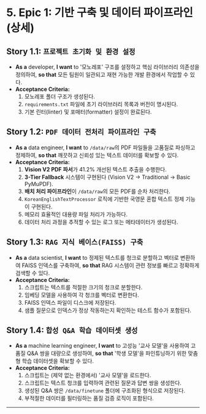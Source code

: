 # 5. Epic 1: 기반 구축 및 데이터 파이프라인 (상세)

## **Story 1.1: `프로젝트 초기화 및 환경 설정`**

- **As a** developer, **I want** to '모노레포' 구조를 설정하고 핵심 라이브러리 의존성을 정의하여, **so that** 모든 팀원이 일관되고 재현 가능한 개발 환경에서 작업할 수 있다.
- **Acceptance Criteria:**
    1. 모노레포 폴더 구조가 생성된다.
    2. `requirements.txt` 파일에 초기 라이브러리 목록과 버전이 명시된다.
    3. 기본 린터(linter) 및 포매터(formatter) 설정이 완료된다.

## **Story 1.2: `PDF 데이터 전처리 파이프라인 구축`**

- **As a** data engineer, **I want** to `/data/raw`의 PDF 파일들을 고품질로 파싱하고 정제하여, **so that** 깨끗하고 신뢰성 있는 텍스트 데이터를 확보할 수 있다.
- **Acceptance Criteria:**
    1. **Vision V2 PDF 파서**가 41.2% 개선된 텍스트 추출을 수행한다.
    2. **3-Tier Fallback** 시스템이 구현된다 (Vision V2 → Traditional → Basic PyMuPDF).
    3. **배치 처리 파이프라인**이 `/data/raw`의 모든 PDF를 순차 처리한다.
    4. `KoreanEnglishTextProcessor` 로직에 기반한 국영문 혼합 텍스트 정제 기능이 구현된다.
    5. 메모리 효율적인 대용량 파일 처리가 가능하다.
    6. 데이터 처리 과정을 추적할 수 있는 로그 또는 메타데이터가 생성된다.

## **Story 1.3: `RAG 지식 베이스(FAISS) 구축`**

- **As a** data scientist, **I want** to 정제된 텍스트를 청크로 분할하고 벡터로 변환하여 FAISS 인덱스를 구축하여, **so that** RAG 시스템이 관련 정보를 빠르고 정확하게 검색할 수 있다.
- **Acceptance Criteria:**
    1. 스크립트는 텍스트를 적절한 크기의 청크로 분할한다.
    2. 임베딩 모델을 사용하여 각 청크를 벡터로 변환한다.
    3. FAISS 인덱스 파일이 디스크에 저장된다.
    4. 샘플 질문으로 인덱스가 정상 작동하는지 확인하는 테스트 함수가 포함된다.

## **Story 1.4: `합성 Q&A 학습 데이터셋 생성`**

- **As a** machine learning engineer, **I want** to 고성능 '교사 모델'을 사용하여 고품질 Q&A 쌍을 대량으로 생성하여, **so that** '학생 모델'을 파인튜닝하기 위한 맞춤형 학습 데이터셋을 확보할 수 있다.
- **Acceptance Criteria:**
    1. 스크립트는 (제약 없는 환경에서) '교사 모델'을 로드한다.
    2. 스크립트는 텍스트 청크를 입력하여 관련된 질문과 답변 쌍을 생성한다.
    3. 생성된 Q&A 쌍은 `/data/finetune` 폴더에 구조화된 형식으로 저장된다.
    4. 부적절한 데이터를 필터링하는 품질 검증 로직이 포함된다.

---
